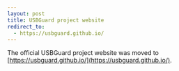 ```yaml
---
layout: post
title: USBGuard project website
redirect_to:
  - https://usbguard.github.io/
---
```


The official USBGuard project website was moved to [https://usbguard.github.io/](https://usbguard.github.io/).
